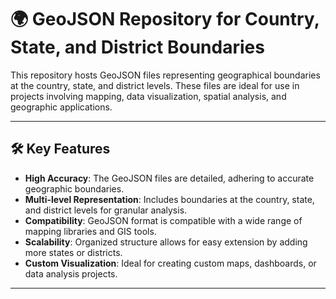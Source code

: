 # 🌍 GeoJSON Repository for Country, State, and District Boundaries

This repository hosts GeoJSON files representing geographical boundaries at the country, state, and district levels. These files are ideal for use in projects involving mapping, data visualization, spatial analysis, and geographic applications.

---

## 🛠️ Key Features

- **High Accuracy**: The GeoJSON files are detailed, adhering to accurate geographic boundaries.
- **Multi-level Representation**: Includes boundaries at the country, state, and district levels for granular analysis.
- **Compatibility**: GeoJSON format is compatible with a wide range of mapping libraries and GIS tools.
- **Scalability**: Organized structure allows for easy extension by adding more states or districts.
- **Custom Visualization**: Ideal for creating custom maps, dashboards, or data analysis projects.

---
